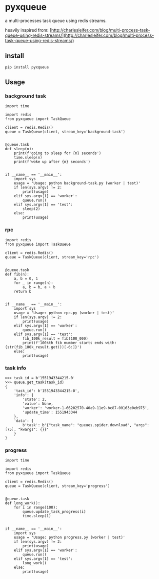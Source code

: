 # pyxqueue

a multi-processes task queue using redis streams.

heavily inspired from: [http://charlesleifer.com/blog/multi-process-task-queue-using-redis-streams/](http://charlesleifer.com/blog/multi-process-task-queue-using-redis-streams/)

## install

```
pip install pyxqueue
```

## Usage

### background task

```
import time

import redis
from pyxqueue import TaskQueue

client = redis.Redis()
queue = TaskQueue(client, stream_key='background-task')


@queue.task
def sleep(n):
    print(f'going to sleep for {n} seconds')
    time.sleep(n)
    print(f'woke up after {n} seconds')


if __name__ == '__main__':
    import sys
    usage = 'Usage: python background-task.py (worker | test)'
    if len(sys.argv) != 2:
        print(usage)
    elif sys.argv[1] == 'worker':
        queue.run()
    elif sys.argv[1] == 'test':
        sleep(2)
    else:
        print(usage)
```

### rpc

```
import redis
from pyxqueue import TaskQueue

client = redis.Redis()
queue = TaskQueue(client, stream_key='rpc')


@queue.task
def fib(n):
    a, b = 0, 1
    for _ in range(n):
        a, b = b, a + b
    return b


if __name__ == '__main__':
    import sys
    usage = 'Usage: python rpc.py (worker | test)'
    if len(sys.argv) != 2:
        print(usage)
    elif sys.argv[1] == 'worker':
        queue.run()
    elif sys.argv[1] == 'test':
        fib_100k_result = fib(100_000)
        print(f'100kth fib number starts ends with: {str(fib_100k_result.get())[-6:]}')
    else:
        print(usage)
```


### task info

```
>>> task_id = b'1551943344215-0'
>>> queue.get_task(task_id)
{
    'task_id': b'1551943344215-0', 
    'info': {
        'state': 2, 
        'value': None, 
        'worker': 'worker-1-66202570-40a9-11e9-bc87-00163e0eb975', 
        'update_time': 1551943344
    },
    'data': {
        b'task': b'{"task_name": "queues.spider.download", "args": [75], "kwargs": {}}'
    }
}
```


### progress

```
import time

import redis
from pyxqueue import TaskQueue

client = redis.Redis()
queue = TaskQueue(client, stream_key='progress')


@queue.task
def long_work():
    for i in range(100):
        queue.update_task_progress(i)
        time.sleep(1)


if __name__ == '__main__':
    import sys
    usage = 'Usage: python progress.py (worker | test)'
    if len(sys.argv) != 2:
        print(usage)
    elif sys.argv[1] == 'worker':
        queue.run()
    elif sys.argv[1] == 'test':
        long_work()
    else:
        print(usage)
```
